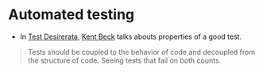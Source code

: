 # Automated testing

* In [Test Desirerata](https://medium.com/@kentbeck_7670/test-desiderata-94150638a4b3), [Kent Beck](https://twitter.com/KentBeck) talks abouts properties of a good test.

> Tests should be coupled to the behavior of code and decoupled from the structure of code. Seeing tests that fail on both counts.

